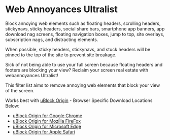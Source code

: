 # Web Annoyances Ultralist
Block annoying web elements such as floating headers, scrolling headers,
stickynavs, sticky headers, social share bars, smartphone app banners, app download nag screens,
floating navigation boxes, jump to top, site overlays, subscription nags, and distracting elements.

When possible, sticky headers, stickynavs, and stuck headers will be pinned to the top of the site to prevent site breakage.

Sick of not being able to use your full screen because floating headers and footers are blocking your view?
Reclaim your screen real estate with webannoyances Ultralist! 

This filter list aims to remove annoying web elements that block your view of the screen.

Works best with [uBlock Origin](https://github.com/gorhill/uBlock) - Browser Specific Download Locations Below:
  - [uBlock Origin for Google Chrome](https://chrome.google.com/webstore/detail/ublock-origin/cjpalhdlnbpafiamejdnhcphjbkeiagm)
  - [uBlock Origin for Mozilla FireFox]( https://addons.mozilla.org/en-US/firefox/addon/ublock-origin/)
  - [uBlock Origin for Microsoft Edge](https://www.microsoft.com/en-US/store/p/app/9nblggh444l4?rtc=1)
  - [uBlock Origin for Apple Safari](https://github.com/el1t/uBlock-Safari#installation)
